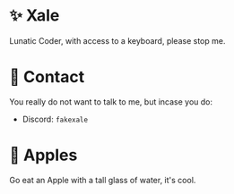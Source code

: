 # ✨ Xale
Lunatic Coder, with access to a keyboard,
please stop me.

# 📨 Contact
You really do not want to talk to me, but incase you do:
- Discord: ``fakexale``

# 🍎 Apples
Go eat an Apple with a tall glass of water, it's cool.
